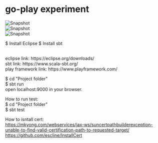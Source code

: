 # go-play experiment

![Snapshot](https://github.com/daniel-yap-aeiou/go-play-which-position/blob/main/img/Welcome%20to%20Play%20-%20Google%20Chrome%202020-10-23%2015-46-06.gif)
<br/>
![Snapshot](https://github.com/daniel-yap-aeiou/go-play/blob/main/img/Todo%20List%20-%20Google%20Chrome%202020-10-19%2017-39-10.gif)
<br/>
![Snapshot](https://github.com/daniel-yap-aeiou/go-play-with-who/blob/main/img/Boarding%20Pass%20-%20Google%20Chrome%202020-10-22%2017-16-04.gif)


$ Install Eclipse
$ Install sbt


<br/>
eclipse link: https://eclipse.org/downloads/
<br/>
sbt link: https://www.scala-sbt.org/
<br/>
play framework link: https://www.playframework.com/
<br />


$ cd "Project folder"
<br />
$ sbt run
<br />
open localhost:9000 in your browser.
<br />


How to run test:
<br/>
$ cd "Project folder"
<br/>
$ sbt test
<br/>

How to isntall cert:
<br/>
https://mkyong.com/webservices/jax-ws/suncertpathbuilderexception-unable-to-find-valid-certification-path-to-requested-target/
<br/>
https://github.com/escline/InstallCert
